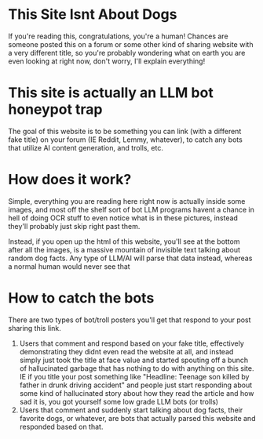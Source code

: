 # This Site Isnt About Dogs
If you're reading this, congratulations, you're a human! Chances are someone posted this on a forum or some other kind of sharing website with a very different title, so you're probably wondering what on earth you are even looking at right now, don't worry, I'll explain everything!

# This site is actually an LLM bot honeypot trap
The goal of this website is to be something you can link (with a different fake title) on your forum (IE Reddit, Lemmy, whatever), to catch any bots that utilize AI content generation, and trolls, etc.

# How does it work?
Simple, everything you are reading here right now is actually inside some images, and most off the shelf sort of bot LLM programs havent a chance in hell of doing OCR stuff to even notice what is in these pictures, instead they'll probably just skip right past them.

Instead, if you open up the html of this website, you'll see at the bottom after all the images, is a massive mountain of invisible text talking about random dog facts. Any type of LLM/AI will parse that data instead, whereas a normal human would never see that

# How to catch the bots
There are two types of bot/troll posters you'll get that respond to your post sharing this link.

1. Users that comment and respond based on your fake title, effectively demonstrating they didnt even read the website at all, and instead simply just took the title at face value and started spouting off a bunch of hallucinated garbage that has nothing to do with anything on this site. IE if you title your post something like "Headline: Teenage son killed by father in drunk driving accident" and people just start responding about some kind of hallucinated story about how they read the article and how sad it is, you got yourself some low grade LLM bots (or trolls)
2. Users that comment and suddenly start talking about dog facts, their favorite dogs, or whatever, are bots that actually parsed this website and responded based on that.
